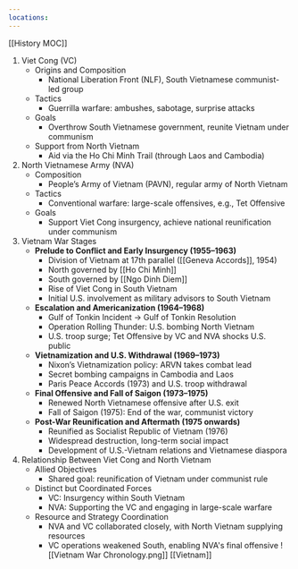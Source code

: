 ```yaml
---
locations: 
---
```

[[History MOC]]
1. Viet Cong (VC)
   - Origins and Composition
      - National Liberation Front (NLF), South Vietnamese communist-led group
   - Tactics
      - Guerrilla warfare: ambushes, sabotage, surprise attacks
   - Goals
      - Overthrow South Vietnamese government, reunite Vietnam under communism
   - Support from North Vietnam
      - Aid via the Ho Chi Minh Trail (through Laos and Cambodia)
2. North Vietnamese Army (NVA)
   - Composition
      - People’s Army of Vietnam (PAVN), regular army of North Vietnam
   - Tactics
      - Conventional warfare: large-scale offensives, e.g., Tet Offensive
   - Goals
      - Support Viet Cong insurgency, achieve national reunification under communism
3. Vietnam War Stages
   - **Prelude to Conflict and Early Insurgency (1955–1963)**
      - Division of Vietnam at 17th parallel ([[Geneva Accords]], 1954)
      - North governed by [[Ho Chi Minh]]
      - South governed by [[Ngo Dinh Diem]]
      - Rise of Viet Cong in South Vietnam
      - Initial U.S. involvement as military advisors to South Vietnam
   - **Escalation and Americanization (1964–1968)**
      - Gulf of Tonkin Incident → Gulf of Tonkin Resolution
      - Operation Rolling Thunder: U.S. bombing North Vietnam
      - U.S. troop surge; Tet Offensive by VC and NVA shocks U.S. public
   - **Vietnamization and U.S. Withdrawal (1969–1973)**
      - Nixon’s Vietnamization policy: ARVN takes combat lead
      - Secret bombing campaigns in Cambodia and Laos
      - Paris Peace Accords (1973) and U.S. troop withdrawal
   - **Final Offensive and Fall of Saigon (1973–1975)**
      - Renewed North Vietnamese offensive after U.S. exit
      - Fall of Saigon (1975): End of the war, communist victory
   - **Post-War Reunification and Aftermath (1975 onwards)**
      - Reunified as Socialist Republic of Vietnam (1976)
      - Widespread destruction, long-term social impact
      - Development of U.S.-Vietnam relations and Vietnamese diaspora
4. Relationship Between Viet Cong and North Vietnam
   - Allied Objectives
      - Shared goal: reunification of Vietnam under communist rule
   - Distinct but Coordinated Forces
      - VC: Insurgency within South Vietnam
      - NVA: Supporting the VC and engaging in large-scale warfare
   - Resource and Strategy Coordination
      - NVA and VC collaborated closely, with North Vietnam supplying resources
      - VC operations weakened South, enabling NVA's final offensive
![[Vietnam War Chronology.png]]
[[Vietnam]]
